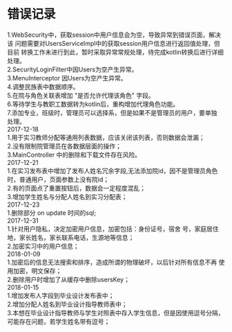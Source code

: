 # 错误记录
1.WebSecurity中，获取session中用户信息会为空，导致异常到错误页面，解决该
问题需要对UsersServiceImpl中的获取session用户信息进行返回值处理，但目前
转换工作未进行到此，暂时采取异常常规处理，待完成kotlin转换后进行详细处理。  
2.SecurityLoginFilter中因Users为空产生异常。  
3.MenuInterceptor 因Users为空产生异常。  
4.调整民族表中数据顺序。  
5.在院与角色关联表增加 "是否允许代理该角色" 字段。  
6.等待学生与教职工数据转为kotlin后，重构增加代理角色功能。  
7.添加专业，班级时，管理员可以选择系，但是如果不是管理员的用户，要单独
处理。  
2017-12-18  
1.用于实习教师分配等通用列表数据，应该关闭该列表，否则数据会泄漏；  
2.没有限制院管理员在各数据层面的操作；  
3.MainController 中的删除和下载文件存在风险。  
2017-12-21  
1.在实习发布表中增加了发布人姓名冗余字段,无法添加院id，因不是管理员角色
时，普通用户，页面参数上没有院id；  
2.有的页面点了重置按钮后，数据会一定程度混乱；  
3.增加学生姓名与分配人姓名到实习分配表；  
2017-12-23  
1.删除部分 on update 时间的sql;  
2017-12-31  
1.针对用户隐私，决定加密用户信息，加密包括：身份证号，宿舍
号，家庭居住地，家长姓名，家长联系电话，生源地等信息；  
2.加密实习中的用户信息；  
2018-01-09  
1.加密后的信息无法搜索和排序，造成所谓的物理破坏，以后针对所有信息不再
使用加密，明文保存；  
2.删除用户时增加了从缓存中删除usersKey；  
2018-01-15  
1.增加发布人字段到毕业设计发布表中；  
2.增加分配人姓名到毕业设计指导教师表中；  
3.本想在毕业设计指导教师与学生对照表中存入学生信息，但是因使用逗号分隔，
可能存在问题，若学生姓名带有逗号；